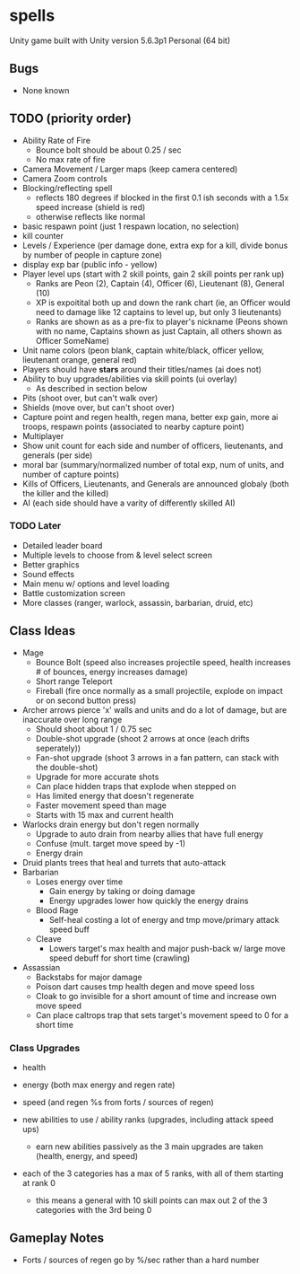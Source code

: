 # spells

Unity game built with Unity version 5.6.3p1 Personal (64 bit)

## Bugs

- None known

## TODO (priority order)

- Ability Rate of Fire
  - Bounce bolt should be about 0.25 / sec
  - No max rate of fire
- Camera Movement / Larger maps (keep camera centered)
- Camera Zoom controls
- Blocking/reflecting spell
  - reflects 180 degrees if blocked in the first 0.1 ish seconds with a 1.5x speed increase (shield is red)
  - otherwise reflects like normal
- basic respawn point (just 1 respawn location, no selection)
- kill counter
- Levels / Experience (per damage done, extra exp for a kill, divide bonus by number of people in capture zone)
- display exp bar (public info - yellow)
- Player level ups (start with 2 skill points, gain 2 skill points per rank up)
  - Ranks are Peon (2), Captain (4), Officer (6), Lieutenant (8), General (10)
  - XP is expoitital both up and down the rank chart (ie, an Officer would need to damage like 12 captains to level up, but only 3 lieutenants)
  - Ranks are shown as as a pre-fix to player's nickname (Peons shown with no name, Captains shown as just Captain, all others shown as Officer SomeName)
- Unit name colors (peon blank, captain white/black, officer yellow, lieutenant orange, general red)
- Players should have **stars** around their titles/names (ai does not)
- Ability to buy upgrades/abilities via skill points (ui overlay)
  - As described in section below
- Pits (shoot over, but can't walk over)
- Shields (move over, but can't shoot over)
- Capture point and regen health, regen mana, better exp gain, more ai troops, respawn points (associated to nearby capture point)
- Multiplayer
- Show unit count for each side and number of officers, lieutenants, and generals (per side)
- moral bar (summary/normalized number of total exp, num of units, and number of capture points)
- Kills of Officers, Lieutenants, and Generals are announced globaly (both the killer and the killed)
- AI (each side should have a varity of differently skilled AI)

### TODO Later

- Detailed leader board
- Multiple levels to choose from & level select screen
- Better graphics
- Sound effects
- Main menu w/ options and level loading
- Battle customization screen
- More classes (ranger, warlock, assassin, barbarian, druid, etc)

## Class Ideas

- Mage
  - Bounce Bolt (speed also increases projectile speed, health increases # of bounces, energy increases damage)
  - Short range Teleport
  - Fireball (fire once normally as a small projectile, explode on impact or on second button press)
- Archer arrows pierce 'x' walls and units and do a lot of damage, but are inaccurate over long range
  - Should shoot about 1 / 0.75 sec
  - Double-shot upgrade (shoot 2 arrows at once (each drifts seperately))
  - Fan-shot upgrade (shoot 3 arrows in a fan pattern, can stack with the double-shot)
  - Upgrade for more accurate shots
  - Can place hidden traps that explode when stepped on
  - Has limited energy that doesn't regenerate
  - Faster movement speed than mage
  - Starts with 15 max and current health
- Warlocks drain energy but don't regen normally
  - Upgrade to auto drain from nearby allies that have full energy
  - Confuse (mult. target move speed by -1)
  - Energy drain
- Druid plants trees that heal and turrets that auto-attack
- Barbarian
  - Loses energy over time
    - Gain energy by taking or doing damage
	- Energy upgrades lower how quickly the energy drains
  - Blood Rage
	- Self-heal costing a lot of energy and tmp move/primary attack speed buff
  - Cleave
    - Lowers target's max health and major push-back w/ large move speed debuff for short time (crawling)
- Assassian
  - Backstabs for major damage
  - Poison dart causes tmp health degen and move speed loss
  - Cloak to go invisible for a short amount of time and increase own move speed
  - Can place caltrops trap that sets target's movement speed to 0 for a short time 

### Class Upgrades

- health
- energy (both max energy and regen rate)
- speed (and regen %s from forts / sources of regen)

- new abilities to use / ability ranks (upgrades, including attack speed ups)
  - earn new abilities passively as the 3 main upgrades are taken (health, energy, and speed)
- each of the 3 categories has a max of 5 ranks, with all of them starting at rank 0
  - this means a general with 10 skill points can max out 2 of the 3 categories with the 3rd being 0

## Gameplay Notes

- Forts / sources of regen go by %/sec rather than a hard number

